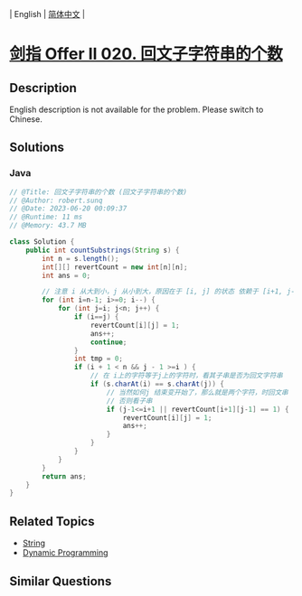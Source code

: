 
| English | [简体中文](README.md) |

# [剑指 Offer II 020. 回文子字符串的个数](https://leetcode.cn//problems/a7VOhD/)

## Description

<p>English description is not available for the problem. Please switch to Chinese.</p>


## Solutions


### Java

```Java
// @Title: 回文子字符串的个数 (回文子字符串的个数)
// @Author: robert.sunq
// @Date: 2023-06-20 00:09:37
// @Runtime: 11 ms
// @Memory: 43.7 MB

class Solution {
    public int countSubstrings(String s) {
        int n = s.length();
        int[][] revertCount = new int[n][n];
        int ans = 0;

        // 注意 i 从大到小，j 从小到大，原因在于 [i, j] 的状态 依赖于 [i+1, j-1]。 所以需要先计算出i较大的值，j较小的值
        for (int i=n-1; i>=0; i--) {
            for (int j=i; j<n; j++) {
                if (i==j) {
                    revertCount[i][j] = 1;
                    ans++;
                    continue;
                }
                int tmp = 0;
                if (i + 1 < n && j - 1 >=i ) {
                    // 在 i上的字符等于j上的字符时，看其子串是否为回文字符串
                    if (s.charAt(i) == s.charAt(j)) {
                        // 当然如何j 结束变开始了，那么就是两个字符，时回文串
                        // 否则看子串
                        if (j-1<=i+1 || revertCount[i+1][j-1] == 1) {
                            revertCount[i][j] = 1;
                            ans++;
                        }
                    }
                }
            }
        }
        return ans;
    }
}
```



## Related Topics

- [String](https://leetcode.cn//tag/string)
- [Dynamic Programming](https://leetcode.cn//tag/dynamic-programming)

## Similar Questions


